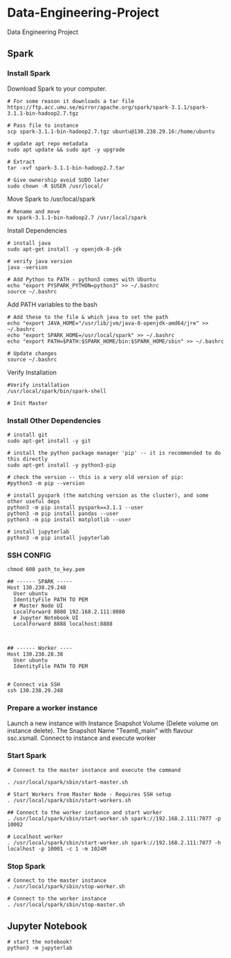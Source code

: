 # Data-Engineering-Project
Data Engineering Project

## Spark

### Install Spark
Download Spark to your computer.
```
# For some reason it downloads a tar file
https://ftp.acc.umu.se/mirror/apache.org/spark/spark-3.1.1/spark-3.1.1-bin-hadoop2.7.tgz

# Pass file to instance
scp spark-3.1.1-bin-hadoop2.7.tgz ubuntu@130.238.29.16:/home/ubuntu

# update apt repo metadata
sudo apt update && sudo apt -y upgrade

# Extract
tar -xvf spark-3.1.1-bin-hadoop2.7.tar
```

```
# Give ownership avoid SUDO later
sudo chown -R $USER /usr/local/
```

Move Spark to /usr/local/spark
```
# Rename and move
mv spark-3.1.1-bin-hadoop2.7 /usr/local/spark

```

Install Dependencies
```
# install java
sudo apt-get install -y openjdk-8-jdk

# verify java version
java -version

# Add Python to PATH - python3 comes with Ubuntu
echo "export PYSPARK_PYTHON=python3" >> ~/.bashrc
source ~/.bashrc
```

Add PATH variables to the bash
```
# Add these to the file & which java to set the path
echo "export JAVA_HOME="/usr/lib/jvm/java-8-openjdk-amd64/jre" >> ~/.bashrc
echo "export SPARK_HOME=/usr/local/spark" >> ~/.bashrc
echo "export PATH=$PATH:$SPARK_HOME/bin:$SPARK_HOME/sbin" >> ~/.bashrc

# Update changes
source ~/.bashrc
```

Verify Installation
```
#Verify installation
/usr/local/spark/bin/spark-shell

# Init Master

```

### Install Other Dependencies
```
# install git
sudo apt-get install -y git

# install the python package manager 'pip' -- it is recommended to do this directly 
sudo apt-get install -y python3-pip

# check the version -- this is a very old version of pip:
#python3 -m pip --version

# install pyspark (the matching version as the cluster), and some other useful deps
python3 -m pip install pyspark==3.1.1 --user
python3 -m pip install pandas --user
python3 -m pip install matplotlib --user

# install jupyterlab
python3 -m pip install jupyterlab

```

### SSH CONFIG
```
chmod 600 path_to_key.pem

## ------ SPARK -----
Host 130.238.29.248 
  User ubuntu
  IdentityFile PATH TO PEM
  # Master Node UI
  LocalForward 8080 192.168.2.111:8080
  # Jupyter Notebook UI
  LocalForward 8888 localhost:8888



## ------ Worker ----
Host 130.238.28.38
  User ubuntu
  IdentityFile PATH TO PEM


# Connect via SSH
ssh 130.238.29.248
```

### Prepare a worker instance
Launch a new instance with Instance Snapshot Volume (Delete volume on instance delete). The Snapshot Name "Team6_main" with flavour ssc.xsmall. Connect to instance and execute worker

### Start Spark
```
# Connect to the master instance and execute the command

. /usr/local/spark/sbin/start-master.sh 

# Start Workers from Master Node - Requires SSH setup
. /usr/local/spark/sbin/start-workers.sh 

## Connect to the worker instance and start worker
. /usr/local/spark/sbin/start-worker.sh spark://192.168.2.111:7077 -p 10002

# Localhost worker
. /usr/local/spark/sbin/start-worker.sh spark://192.168.2.111:7077 -h localhost -p 10001 -c 1 -m 1024M
```

### Stop Spark
```
# Connect to the master instance
. /usr/local/spark/sbin/stop-worker.sh

# Connect to the worker instance
. /usr/local/spark/sbin/stop-master.sh 
```

## Jupyter Notebook
```
# start the notebook!
python3 -m jupyterlab
```